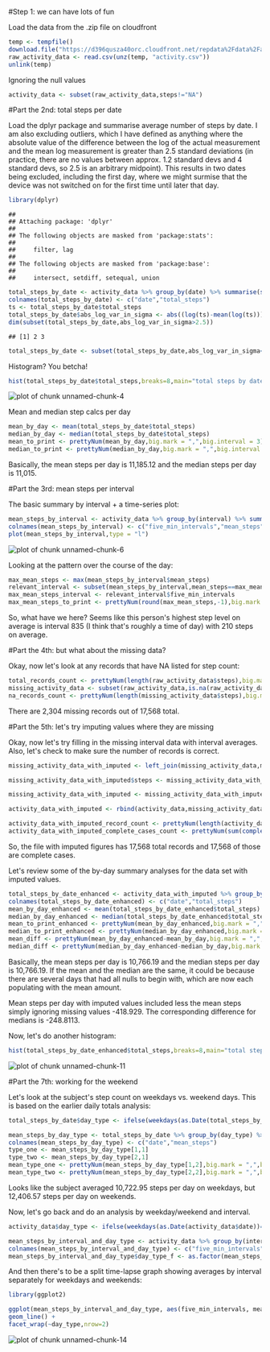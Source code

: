 
#Step 1: we can have lots of fun

Load the data from the .zip file on cloudfront


```r
temp <- tempfile()
download.file("https://d396qusza40orc.cloudfront.net/repdata%2Fdata%2Factivity.zip",temp)
raw_activity_data <- read.csv(unz(temp, "activity.csv"))
unlink(temp)
```
Ignoring the null values


```r
activity_data <- subset(raw_activity_data,steps!="NA")
```

#Part the 2nd: total steps per date

Load the dplyr package and summarise average number of steps by date. I am also excluding outliers, which I have defined as anything where the absolute value of the difference between the log of the actual measurement and the mean log measurement is greater than 2.5 standard deviations (in practice, there are no values between approx. 1.2 standard devs and 4 standard devs, so 2.5 is an arbitrary midpoint). This results in two dates being excluded, including the first day, where we might surmise that the device was not switched on for the first time until later that day.


```r
library(dplyr)
```

```
## 
## Attaching package: 'dplyr'
## 
## The following objects are masked from 'package:stats':
## 
##     filter, lag
## 
## The following objects are masked from 'package:base':
## 
##     intersect, setdiff, setequal, union
```

```r
total_steps_by_date <- activity_data %>% group_by(date) %>% summarise(sum(steps))
colnames(total_steps_by_date) <- c("date","total_steps")
ts <- total_steps_by_date$total_steps
total_steps_by_date$abs_log_var_in_sigma <- abs((log(ts)-mean(log(ts)))/sd(log(ts)))
dim(subset(total_steps_by_date,abs_log_var_in_sigma>2.5))
```

```
## [1] 2 3
```

```r
total_steps_by_date <- subset(total_steps_by_date,abs_log_var_in_sigma<=2.5)
```
Histogram? You betcha!


```r
hist(total_steps_by_date$total_steps,breaks=8,main="total steps by date, histogram",xlab="step count")
```

![plot of chunk unnamed-chunk-4](figure/unnamed-chunk-4-1.png) 

Mean and median step calcs per day


```r
mean_by_day <- mean(total_steps_by_date$total_steps)
median_by_day <- median(total_steps_by_date$total_steps)
mean_to_print <- prettyNum(mean_by_day,big.mark = ",",big.interval = 3)
median_to_print <- prettyNum(median_by_day,big.mark = ",",big.interval = 3)
```

Basically, the mean steps per day is 11,185.12 and the median steps per day is 11,015.

#Part the 3rd: mean steps per interval

The basic summary by interval + a time-series plot:


```r
mean_steps_by_interval <- activity_data %>% group_by(interval) %>% summarise(mean(steps))
colnames(mean_steps_by_interval) <- c("five_min_intervals","mean_steps")
plot(mean_steps_by_interval,type = "l")
```

![plot of chunk unnamed-chunk-6](figure/unnamed-chunk-6-1.png) 

Looking at the pattern over the course of the day:


```r
max_mean_steps <- max(mean_steps_by_interval$mean_steps)
relevant_interval <- subset(mean_steps_by_interval,mean_steps==max_mean_steps)
max_mean_steps_interval <- relevant_interval$five_min_intervals
max_mean_steps_to_print <- prettyNum(round(max_mean_steps,-1),big.mark = ",",big.interval = 3)
```

So, what have we here? Seems like this person's highest step level on average is interval 835 (I think that's roughly a time of day) with 210 steps on average.

#Part the 4th: but what about the missing data?

Okay, now let's look at any records that have NA listed for step count:


```r
total_records_count <- prettyNum(length(raw_activity_data$steps),big.mark = ",",big.interval = 3)
missing_activity_data <- subset(raw_activity_data,is.na(raw_activity_data$steps))
na_records_count <- prettyNum(length(missing_activity_data$steps),big.mark = ",",big.interval = 3)
```

There are 2,304 missing records out of 17,568 total.

#Part the 5th: let's try imputing values where they are missing

Okay, now let's try filling in the missing interval data with interval averages. Also, let's check to make sure the number of records is correct.


```r
missing_activity_data_with_imputed <- left_join(missing_activity_data,mean_steps_by_interval,by=c("interval"="five_min_intervals"))

missing_activity_data_with_imputed$steps <- missing_activity_data_with_imputed$mean_steps

missing_activity_data_with_imputed <- missing_activity_data_with_imputed[,1:3]

activity_data_with_imputed <- rbind(activity_data,missing_activity_data_with_imputed)

activity_data_with_imputed_record_count <- prettyNum(length(activity_data_with_imputed$steps),big.mark = ",",big.interval = 3)
activity_data_with_imputed_complete_cases_count <- prettyNum(sum(complete.cases(activity_data_with_imputed)),big.mark = ",",big.interval = 3)
```

So, the file with imputed figures has 17,568 total records and 17,568 of those are complete cases.

Let's review some of the by-day summary analyses for the data set with imputed values.


```r
total_steps_by_date_enhanced <- activity_data_with_imputed %>% group_by(date) %>% summarise(sum(steps))
colnames(total_steps_by_date_enhanced) <- c("date","total_steps")
mean_by_day_enhanced <- mean(total_steps_by_date_enhanced$total_steps)
median_by_day_enhanced <- median(total_steps_by_date_enhanced$total_steps)
mean_to_print_enhanced <- prettyNum(mean_by_day_enhanced,big.mark = ",",big.interval = 3)
median_to_print_enhanced <- prettyNum(median_by_day_enhanced,big.mark = ",",big.interval = 3)
mean_diff <- prettyNum(mean_by_day_enhanced-mean_by_day,big.mark = ",",big.interval = 3)
median_diff <- prettyNum(median_by_day_enhanced-median_by_day,big.mark = ",",big.interval = 3)
```

Basically, the mean steps per day is 10,766.19 and the median steps per day is 10,766.19. If the mean and the median are the same, it could be because there are several days that had all nulls to begin with, which are now each populating with the mean amount.

Mean steps per day with imputed values included less the mean steps simply ignoring missing values -418.929. The corresponding difference for medians is -248.8113.

Now, let's do another histogram:


```r
hist(total_steps_by_date_enhanced$total_steps,breaks=8,main="total steps by date (with imputed vals), histogram",xlab="step count")
```

![plot of chunk unnamed-chunk-11](figure/unnamed-chunk-11-1.png) 

#Part the 7th: working for the weekend

Let's look at the subject's step count on weekdays vs. weekend days. This is based on the earlier daily totals analysis:


```r
total_steps_by_date$day_type <- ifelse(weekdays(as.Date(total_steps_by_date$date))=="Saturday"|weekdays(as.Date(total_steps_by_date$date))=="Sunday","weekend","weekday")

mean_steps_by_day_type <- total_steps_by_date %>% group_by(day_type) %>% summarise(mean(total_steps))
colnames(mean_steps_by_day_type) <- c("date","mean_steps")
type_one <- mean_steps_by_day_type[1,1]
type_two <- mean_steps_by_day_type[2,1]
mean_type_one <- prettyNum(mean_steps_by_day_type[1,2],big.mark = ",",big.interval = 3)
mean_type_two <- prettyNum(mean_steps_by_day_type[2,2],big.mark = ",",big.interval = 3)
```

Looks like the subject averaged 10,722.95 steps per day on weekdays, but 12,406.57 steps per day on weekends.

Now, let's go back and do an analysis by weekday/weekend and interval.


```r
activity_data$day_type <- ifelse(weekdays(as.Date(activity_data$date))=="Saturday"|weekdays(as.Date(activity_data$date))=="Sunday","weekend","weekday")

mean_steps_by_interval_and_day_type <- activity_data %>% group_by(interval,day_type) %>% summarise(mean(steps))
colnames(mean_steps_by_interval_and_day_type) <- c("five_min_intervals","day_type","mean_steps")
mean_steps_by_interval_and_day_type$day_type_f <- as.factor(mean_steps_by_interval_and_day_type$day_type)
```

And then there's to be a split time-lapse graph showing averages by interval separately for weekdays and weekends:


```r
library(ggplot2)

ggplot(mean_steps_by_interval_and_day_type, aes(five_min_intervals, mean_steps)) + 
geom_line() + 
facet_wrap(~day_type,nrow=2)
```

![plot of chunk unnamed-chunk-14](figure/unnamed-chunk-14-1.png) 
